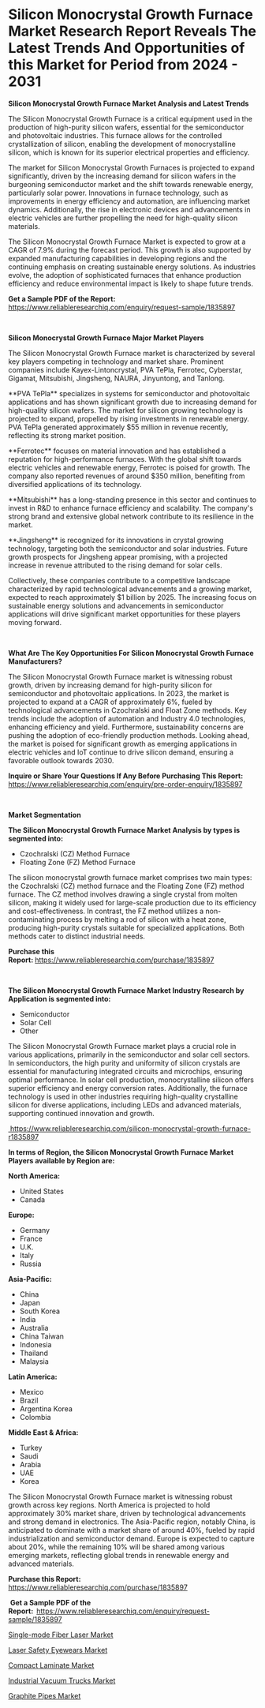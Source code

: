 <p><h1>Silicon Monocrystal Growth Furnace Market Research Report Reveals The Latest Trends And Opportunities of this Market for Period from 2024 - 2031</h1></p><p><strong>Silicon Monocrystal Growth Furnace Market Analysis and Latest Trends</strong></p>
<p><p>The Silicon Monocrystal Growth Furnace is a critical equipment used in the production of high-purity silicon wafers, essential for the semiconductor and photovoltaic industries. This furnace allows for the controlled crystallization of silicon, enabling the development of monocrystalline silicon, which is known for its superior electrical properties and efficiency.</p><p>The market for Silicon Monocrystal Growth Furnaces is projected to expand significantly, driven by the increasing demand for silicon wafers in the burgeoning semiconductor market and the shift towards renewable energy, particularly solar power. Innovations in furnace technology, such as improvements in energy efficiency and automation, are influencing market dynamics. Additionally, the rise in electronic devices and advancements in electric vehicles are further propelling the need for high-quality silicon materials.</p><p>The Silicon Monocrystal Growth Furnace Market is expected to grow at a CAGR of 7.9% during the forecast period. This growth is also supported by expanded manufacturing capabilities in developing regions and the continuing emphasis on creating sustainable energy solutions. As industries evolve, the adoption of sophisticated furnaces that enhance production efficiency and reduce environmental impact is likely to shape future trends.</p></p>
<p><strong>Get a Sample PDF of the Report:&nbsp;</strong> <a href="https://www.reliableresearchiq.com/enquiry/request-sample/1835897?utm_campaign=1094&utm_medium=2&utm_source=Github&utm_content=ia&utm_term=16102024&utm_id=silicon-monocrystal-growth-furnace">https://www.reliableresearchiq.com/enquiry/request-sample/1835897</a></p>
<p>&nbsp;</p>
<p><strong>Silicon Monocrystal Growth Furnace Major Market Players</strong></p>
<p><p>The Silicon Monocrystal Growth Furnace market is characterized by several key players competing in technology and market share. Prominent companies include Kayex-Lintoncrystal, PVA TePla, Ferrotec, Cyberstar, Gigamat, Mitsubishi, Jingsheng, NAURA, Jinyuntong, and Tanlong.</p><p>**PVA TePla** specializes in systems for semiconductor and photovoltaic applications and has shown significant growth due to increasing demand for high-quality silicon wafers. The market for silicon growing technology is projected to expand, propelled by rising investments in renewable energy. PVA TePla generated approximately $55 million in revenue recently, reflecting its strong market position.</p><p>**Ferrotec** focuses on material innovation and has established a reputation for high-performance furnaces. With the global shift towards electric vehicles and renewable energy, Ferrotec is poised for growth. The company also reported revenues of around $350 million, benefiting from diversified applications of its technology.</p><p>**Mitsubishi** has a long-standing presence in this sector and continues to invest in R&D to enhance furnace efficiency and scalability. The company's strong brand and extensive global network contribute to its resilience in the market.</p><p>**Jingsheng** is recognized for its innovations in crystal growing technology, targeting both the semiconductor and solar industries. Future growth prospects for Jingsheng appear promising, with a projected increase in revenue attributed to the rising demand for solar cells.</p><p>Collectively, these companies contribute to a competitive landscape characterized by rapid technological advancements and a growing market, expected to reach approximately $1 billion by 2025. The increasing focus on sustainable energy solutions and advancements in semiconductor applications will drive significant market opportunities for these players moving forward.</p></p>
<p>&nbsp;</p>
<p><strong>What Are The Key Opportunities For Silicon Monocrystal Growth Furnace Manufacturers?</strong></p>
<p><p>The Silicon Monocrystal Growth Furnace market is witnessing robust growth, driven by increasing demand for high-purity silicon for semiconductor and photovoltaic applications. In 2023, the market is projected to expand at a CAGR of approximately 6%, fueled by technological advancements in Czochralski and Float Zone methods. Key trends include the adoption of automation and Industry 4.0 technologies, enhancing efficiency and yield. Furthermore, sustainability concerns are pushing the adoption of eco-friendly production methods. Looking ahead, the market is poised for significant growth as emerging applications in electric vehicles and IoT continue to drive silicon demand, ensuring a favorable outlook towards 2030.</p></p>
<p><strong>Inquire or Share Your Questions If Any Before Purchasing This Report:</strong> <a href="https://www.reliableresearchiq.com/enquiry/pre-order-enquiry/1835897?utm_campaign=1094&utm_medium=2&utm_source=Github&utm_content=ia&utm_term=16102024&utm_id=silicon-monocrystal-growth-furnace">https://www.reliableresearchiq.com/enquiry/pre-order-enquiry/1835897</a></p>
<p>&nbsp;</p>
<p><strong>Market Segmentation</strong></p>
<p><strong>The Silicon Monocrystal Growth Furnace Market Analysis by types is segmented into:</strong></p>
<p><ul><li>Czochralski (CZ) Method Furnace</li><li>Floating Zone (FZ) Method Furnace</li></ul></p>
<p><p>The silicon monocrystal growth furnace market comprises two main types: the Czochralski (CZ) method furnace and the Floating Zone (FZ) method furnace. The CZ method involves drawing a single crystal from molten silicon, making it widely used for large-scale production due to its efficiency and cost-effectiveness. In contrast, the FZ method utilizes a non-contaminating process by melting a rod of silicon with a heat zone, producing high-purity crystals suitable for specialized applications. Both methods cater to distinct industrial needs.</p></p>
<p><strong>Purchase this Report:&nbsp;</strong><a href="https://www.reliableresearchiq.com/purchase/1835897?utm_campaign=1094&utm_medium=2&utm_source=Github&utm_content=ia&utm_term=16102024&utm_id=silicon-monocrystal-growth-furnace">https://www.reliableresearchiq.com/purchase/1835897</a></p>
<p>&nbsp;</p>
<p><strong>The Silicon Monocrystal Growth Furnace Market Industry Research by Application is segmented into:</strong></p>
<p><ul><li>Semiconductor</li><li>Solar Cell</li><li>Other</li></ul></p>
<p><p>The Silicon Monocrystal Growth Furnace market plays a crucial role in various applications, primarily in the semiconductor and solar cell sectors. In semiconductors, the high purity and uniformity of silicon crystals are essential for manufacturing integrated circuits and microchips, ensuring optimal performance. In solar cell production, monocrystalline silicon offers superior efficiency and energy conversion rates. Additionally, the furnace technology is used in other industries requiring high-quality crystalline silicon for diverse applications, including LEDs and advanced materials, supporting continued innovation and growth.</p></p>
<p><a href="https://www.reliableresearchiq.com/silicon-monocrystal-growth-furnace-r1835897?utm_campaign=1094&utm_medium=2&utm_source=Github&utm_content=ia&utm_term=16102024&utm_id=silicon-monocrystal-growth-furnace">&nbsp;https://www.reliableresearchiq.com/silicon-monocrystal-growth-furnace-r1835897</a></p>
<p><strong>In terms of Region, the Silicon Monocrystal Growth Furnace Market Players available by Region are:</strong></p>
<p>
    <p> <strong> North America: </strong>
        <ul>
            <li>United States</li>
            <li>Canada</li>
        </ul>
        </p> 
    <p> <strong> Europe: </strong>
        <ul>
            <li>Germany</li>
            <li>France</li>
            <li>U.K.</li>
            <li>Italy</li>
            <li>Russia</li>
        </ul>
        </p> 
    <p> <strong> Asia-Pacific: </strong>
        <ul>
            <li>China</li>
            <li>Japan</li>
            <li>South Korea</li>
            <li>India</li>
            <li>Australia</li>
            <li>China Taiwan</li>
            <li>Indonesia</li>
            <li>Thailand</li>
            <li>Malaysia</li>
        </ul>
        </p> 
    <p> <strong> Latin America: </strong>
        <ul>
            <li>Mexico</li>
            <li>Brazil</li>
            <li>Argentina Korea</li>
            <li>Colombia</li>
        </ul>
        </p> 
    <p> <strong> Middle East & Africa: </strong>
        <ul>
            <li>Turkey</li>
            <li>Saudi</li>
            <li>Arabia</li>
            <li>UAE</li>
            <li>Korea</li>
        </ul>
    </p>
    </p>
<p><p>The Silicon Monocrystal Growth Furnace market is witnessing robust growth across key regions. North America is projected to hold approximately 30% market share, driven by technological advancements and strong demand in electronics. The Asia-Pacific region, notably China, is anticipated to dominate with a market share of around 40%, fueled by rapid industrialization and semiconductor demand. Europe is expected to capture about 20%, while the remaining 10% will be shared among various emerging markets, reflecting global trends in renewable energy and advanced materials.</p></p>
<p><strong>Purchase this Report: </strong><a href="https://www.reliableresearchiq.com/purchase/1835897?utm_campaign=1094&utm_medium=2&utm_source=Github&utm_content=ia&utm_term=16102024&utm_id=silicon-monocrystal-growth-furnace">https://www.reliableresearchiq.com/purchase/1835897</a></p>
<p>&nbsp;<strong>Get a Sample PDF of the Report:&nbsp;&nbsp;</strong><a href="https://www.reliableresearchiq.com/enquiry/request-sample/1835897?utm_campaign=1094&utm_medium=2&utm_source=Github&utm_content=ia&utm_term=16102024&utm_id=silicon-monocrystal-growth-furnace">https://www.reliableresearchiq.com/enquiry/request-sample/1835897</a></p>
<p><strong></strong></p>
<p><p><a href="https://github.com/crupardgu/Market-Research-Report-List-1/blob/main/single-mode-fiber-laser-market.md?utm_campaign=1094&utm_medium=2&utm_source=Github&utm_content=ia&utm_term=16102024&utm_id=silicon-monocrystal-growth-furnace">Single-mode Fiber Laser Market</a></p><p><a href="https://github.com/denishaucarn/Market-Research-Report-List-1/blob/main/laser-safety-eyewears-market.md?utm_campaign=1094&utm_medium=2&utm_source=Github&utm_content=ia&utm_term=16102024&utm_id=silicon-monocrystal-growth-furnace">Laser Safety Eyewears Market</a></p><p><a href="https://www.linkedin.com/pulse/compact-laminate-market-analysis-product-segmentation-regional-kwpmc?utm_campaign=1094&utm_medium=2&utm_source=Github&utm_content=ia&utm_term=16102024&utm_id=silicon-monocrystal-growth-furnace">Compact Laminate Market</a></p><p><a href="https://www.linkedin.com/pulse/industrial-vacuum-trucks-industry-forecast-market-shifts-strategic-d0ovf?utm_campaign=1094&utm_medium=2&utm_source=Github&utm_content=ia&utm_term=16102024&utm_id=silicon-monocrystal-growth-furnace">Industrial Vacuum Trucks Market</a></p><p><a href="https://www.linkedin.com/pulse/emerging-trends-graphite-pipes-market-detailed-overview-applications-sh3bc?utm_campaign=1094&utm_medium=2&utm_source=Github&utm_content=ia&utm_term=16102024&utm_id=silicon-monocrystal-growth-furnace">Graphite Pipes Market</a></p></p>